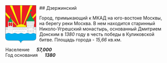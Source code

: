 <!--2025-09-20 12:03:03-->
<img src="./Dzerzhinsky.png" width="96px" align=left style="margin-right:10px">
## Дзержинский

Город, примыкающий к МКАД на юго-востоке Москвы, на берегу реки Москва.
В нем находится старинный Николо-Угрешский монастырь, основанный Дмитрием Донским в *1380* году в честь победы в Куликовской битве. Площадь города - *15,66* кв.км.

Население &emsp; ***57,000*** &emsp;<br>
Год&nbsp;основания &emsp; ***1380*** <br>
